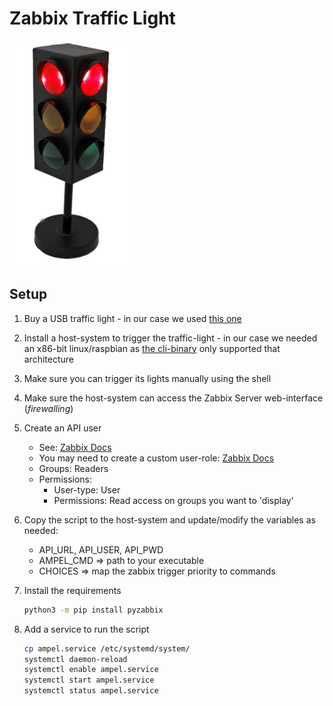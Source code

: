 # Zabbix Traffic Light

<a href="https://www.cleware-shop.de/USB-MiniTrafficLight">
<img src="https://github.com/niceshops/zabbix-ampel/blob/main/vendor/ampel.png" alt="Ampel" width="200"/>
</a>

## Setup

1. Buy a USB traffic light - in our case we used [this one](https://www.cleware-shop.de/epages/63698188.sf/en_GB/?ViewObjectPath=%2FShops%2F63698188%2FProducts%2F41%2FSubProducts%2F41-1)


2. Install a host-system to trigger the traffic-light - in our case we needed an x86-bit linux/raspbian as [the cli-binary](https://github.com/niceshops/zabbix-ampel/blob/main/vendor/USBswitchCMD.zip) only supported that architecture


3. Make sure you can trigger its lights manually using the shell


4. Make sure the host-system can access the Zabbix Server web-interface (_firewalling_)

5. Create an API user
   * See: [Zabbix Docs](https://www.zabbix.com/documentation/current/en/manual/config/users_and_usergroups/user)
   * You may need to create a custom user-role: [Zabbix Docs](https://www.zabbix.com/documentation/current/en/manual/config/users_and_usergroups/permissions#user-roles)
   * Groups: Readers
   * Permissions:
      * User-type: User
      * Permissions: Read access on groups you want to 'display'


6. Copy the script to the host-system and update/modify the variables as needed:
   * API_URL, API_USER, API_PWD
   * AMPEL_CMD => path to your executable
   * CHOICES => map the zabbix trigger priority to commands


7. Install the requirements

   ```bash
   python3 -m pip install pyzabbix
   ```


8. Add a service to run the script

   ```bash
   cp ampel.service /etc/systemd/system/
   systemctl daemon-reload
   systemctl enable ampel.service
   systemctl start ampel.service
   systemctl status ampel.service
   ```
